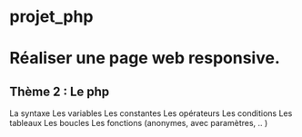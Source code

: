# projet_php
# Réaliser une page web responsive.
## Thème 2 : Le php
La syntaxe
Les variables
Les constantes
Les opérateurs
Les conditions
Les tableaux
Les boucles
Les fonctions (anonymes, avec paramètres, .. )
